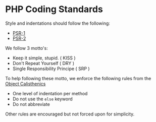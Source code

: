# PHP Coding Standards

Style and indentations should follow the following:
 - [PSR-1](https://github.com/php-fig/fig-standards/blob/master/accepted/PSR-1-basic-coding-standard.md)
 - [PSR-2](https://github.com/php-fig/fig-standards/blob/master/accepted/PSR-2-coding-style-guide.md)

We follow 3 motto's:
  - Keep it simple, stupid. ( KISS )
  - Don't Repeat Yourself ( DRY )
  - Single Responsibility Principe ( SRP )
  
To help following these motto, we enforce the following rules from the [Object Calisthenics](https://github.com/TheLadders/object-calisthenics)
  - One level of indentation per method
  - Do not use the ``else`` keyword
  - Do not abbreviate

Other rules are encouraged but not forced upon for simplicity.

